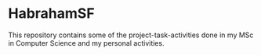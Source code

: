 # HabrahamSF
This repository contains some of the project-task-activities done in my MSc in Computer Science and my personal activities.

